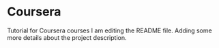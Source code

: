 # Coursera
Tutorial for Coursera courses
I am editing the README file. Adding some more details about the project description.
